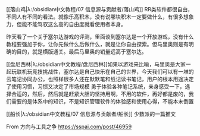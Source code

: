 [[落山鸡|λ:/obsidian中文教程/07 信息源与贡献者/落山鸡]]
RR类软件都很自由，不同人有不同的看法。就像乐高积木，没有说哪块积木一定要做什么，有很多想象力，但能不能驾驭这么高的自由度就看使用者本身。

昨天看了一个关于塞尔达游戏的评测，里面谈到塞尔达是一个开放游戏，没有什么教程要强加于你，让你先做什么后做什么，就是让你自由探索。但马里奥则是有明确的目的，就是横版通关。最后马里奥的销量远高于塞尔达。

[[盘尼西林|λ:/obsidian中文教程/盘尼西林]]如果以游戏来比喻，马里奥是大家一起玩联机玩竞技挑战性，塞尔达是自己快乐在自己的世界，今天我们可以有一堆的云笔记协同办公，也照样很多人还在默默笔和纸记读书笔记，用户的根本用途决定了使用习惯，习惯又决定了市场规模
勇于体验各种笔记系统，亲身感受一下，选择合适的，然后，然后就是赶紧大胆的坚持用啊，不用的软件，再好都是废的，我们需要的是体系中的知识，不是知识管理软件的体验感和使用心得，不能本末倒置

[[船长|λ:/obsidian中文教程/07 信息源与贡献者/船长]] 少数派的一篇推文

From 方向与工具之争 https://sspai.com/post/46959